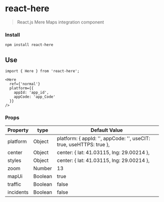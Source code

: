 # react-here
> React.js Mere Maps integration component

### Install 
    npm install react-here
    
    
## Use
``` JS
import { Here } from 'react-here';

<Here
  ref={'normal'}
  platform={{
    appId: 'app_id',
    appCode: 'app_Code'
  }}
/>
```


### Props

Property                             | type      | Default Value
-------------------------------------|-----------|-----------------------------------------------------------------------------------
platform                             | Object    | platform: { appId: '', appCode: '', useCIT: true, useHTTPS: true },
center                               | Object    | center: { lat: 41.03115, lng: 29.00214 },
styles                               | Object    | center: { lat: 41.03115, lng: 29.00214 },
zoom                                 | Number    | 13
mapUi                                | Boolean   | true
traffic                              | Boolean   | false
incidents                            | Boolean   | false
